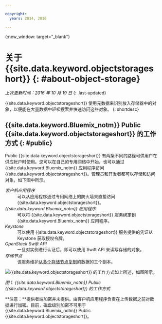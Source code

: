 ```yaml
---

copyright:
  years: 2014, 2016

---
```


{:new_window: target="_blank"}

# 关于 {{site.data.keyword.objectstorageshort}}  {: #about-object-storage} 

*上次更新时间：2016 年 10 月 19 日*
{: .last-updated}

{{site.data.keyword.objectstorageshort}} 使用元数据来识别放入存储器中的对象，以便能在大量数据中轻松搜索并快速访问这些对象。
{: shortdesc}


## {{site.data.keyword.Bluemix_notm}} Public {{site.data.keyword.objectstorageshort}} 的工作方式 {: #public}

Public {{site.data.keyword.objectstorageshort}} 有两条不同的路径可供用户在供应帐户时使用。您可以在自己的专用网络中开始，也可以通过 {{site.data.keyword.Bluemix_notm}} 应用程序访问 {{site.data.keyword.objectstorageshort}}。管理员和开发者都可以存储和访问对象，如下图中所示。

<dl>
  <dt><dfn>客户机应用程序</dfn></dt>
  <dd> 可以从应用程序通过专用网络上的防火墙来直接访问 {{site.data.keyword.objectstorageshort}}。</dd>
  <dt><dfn>{{site.data.keyword.Bluemix_notm}} 应用程序</dfn></dt>
  <dd> 可以将 {{site.data.keyword.objectstorageshort}} 服务绑定到 {{site.data.keyword.Bluemix_notm}} 应用程序。</dd>
  <dt><dfn>Keystone</dfn></dt>
  <dd> 可以使用 {{site.data.keyword.objectstorageshort}} 服务提供的凭证从 Keystone 获取授权令牌。</dd>
  <dt><dfn> OpenStack Swift API</dfn></dt>
  <dd> 一旦对实例进行认证后，即可以使用 Swift API 来读写存储的对象。</dd>
  <dt><dfn>存储节点</dfn></dt>
  <dd> 该服务维护<a href="http://docs.openstack.org/developer/swift/overview_replication.html">从多个存储节点复制</a>的数据的三个副本。</dd>
</dl>

![{{site.data.keyword.objectstorageshort}} 的工作方式如上所述，如图所示。](images/OS_howitworks.png)

*图 1. {{site.data.keyword.Bluemix_notm}} Public {{site.data.keyword.objectstorageshort}} 的工作方式*

**注意：**提供者端加密并未提供。由客户机应用程序负责在上传数据之前对数据进行加密。目前，磁盘级别加密不可用于 {{site.data.keyword.Bluemix_notm}} Public {{site.data.keyword.objectstorageshort}}。
